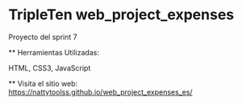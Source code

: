 # TripleTen web_project_expenses

Proyecto del sprint 7

** Herramientas Utilizadas:

HTML, CSS3, JavaScript

** Visita el sitio web:
https://nattytoolss.github.io/web_project_expenses_es/
